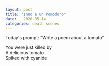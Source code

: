 ```yaml
---
layout: post
title: "Inno a un Pomodoro"
date:   2020-05-14
categories: death scenes
---
```

Today's prompt: "Write a poem about a tomato"

You were just killed by   
A delicious tomato   
Spiked with cyanide

